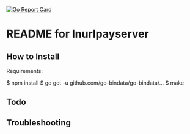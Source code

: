 [![Go Report Card](https://goreportcard.com/badge/github.com/thehapax/lnurlpayserver)](https://goreportcard.com/report/github.com/thehapax/lnurlpayserver)

# README for lnurlpayserver

## How to Install

Requirements: 

$ npm install 
$ go get -u github.com/go-bindata/go-bindata/...
$ make



## Todo

## Troubleshooting
